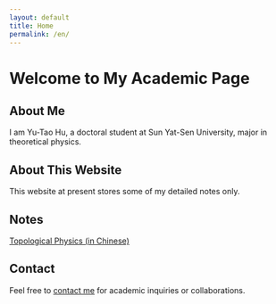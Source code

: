 ```yaml
---
layout: default
title: Home
permalink: /en/
---
```


# Welcome to My Academic Page

## About Me
I am Yu-Tao Hu, a doctoral student at Sun Yat-Sen University, major in theoretical physics. 

## About This Website
This website at present stores some of my detailed notes only.

## Notes
[Topological Physics (in Chinese)](/拓扑物理笔记.pdf)

## Contact
Feel free to [contact me](/contact/) for academic inquiries or collaborations.
